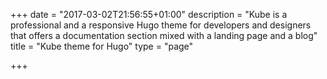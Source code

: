 +++
date = "2017-03-02T21:56:55+01:00"
description = "Kube is a professional  and a responsive Hugo theme for developers and designers that offers a documentation section mixed with a landing page and a blog"
title = "Kube theme for Hugo"
type = "page"

+++
